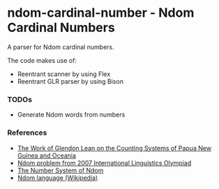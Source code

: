 # ndom-cardinal-number - Ndom Cardinal Numbers

A parser for Ndom cardinal numbers.

The code makes use of:
- Reentrant scanner by using Flex
- Reentrant GLR parser by using Bison

### TODOs

- Generate Ndom words from numbers

### References

- [The Work of Glendon Lean on the Counting Systems of Papua New Guinea and Oceania](http://citeseerx.ist.psu.edu/viewdoc/download?doi=10.1.1.590.2110&rep=rep1&type=pdf)
- [Ndom problem from 2007 International Linguistics Olympiad](http://www.ioling.org/problems/2007/i4/)
- [The Number System of Ndom](http://www.sf.airnet.ne.jp/ts/language/number/ndom.html)
- [Ndom language (Wikipedia)](https://en.wikipedia.org/wiki/Ndom_language)
